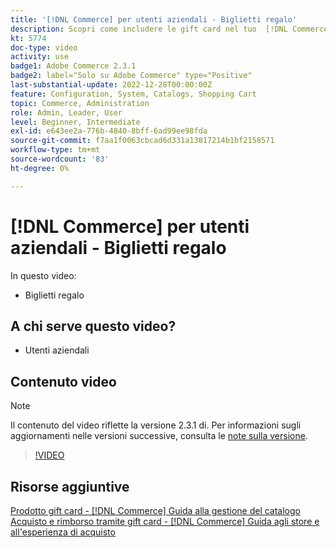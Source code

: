 ```yaml
---
title: '[!DNL Commerce] per utenti aziendali - Biglietti regalo'
description: Scopri come includere le gift card nel tuo  [!DNL Commerce]  store.
kt: 5774
doc-type: video
activity: use
badge1: Adobe Commerce 2.3.1
badge2: label="Solo su Adobe Commerce" type="Positive"
last-substantial-update: 2022-12-28T00:00:00Z
feature: Configuration, System, Catalogs, Shopping Cart
topic: Commerce, Administration
role: Admin, Leader, User
level: Beginner, Intermediate
exl-id: e643ee2a-776b-4840-8bff-6ad99ee98fda
source-git-commit: f7aa1f0063cbcad6d331a13817214b1bf2158571
workflow-type: tm+mt
source-wordcount: '83'
ht-degree: 0%

---
```


# [!DNL Commerce] per utenti aziendali - Biglietti regalo

In questo video:

- Biglietti regalo

## A chi serve questo video?

- Utenti aziendali

## Contenuto video

>[!NOTE]
>
>Il contenuto del video riflette la versione 2.3.1 di. Per informazioni sugli aggiornamenti nelle versioni successive, consulta le [note sulla versione](https://experienceleague.adobe.com/docs/commerce-operations/release/notes/overview.html?lang=it).

>[!VIDEO](https://video.tv.adobe.com/v/329966?quality=12&learn=on&captions=ita)

## Risorse aggiuntive

[Prodotto gift card - [!DNL Commerce] Guida alla gestione del catalogo](https://experienceleague.adobe.com/docs/commerce-admin/catalog/products/types/product-gift-card-create.html?lang=it)
[Acquisto e rimborso tramite gift card - [!DNL Commerce] Guida agli store e all&#39;esperienza di acquisto](https://experienceleague.adobe.com/docs/commerce-admin/stores-sales/point-of-purchase/gift-cards/product-gift-card-workflow.html?lang=it)

